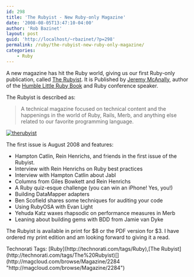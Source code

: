```yaml
---
id: 298
title: 'The Rubyist - New Ruby-only Magazine'
date: '2008-08-05T13:47:10-04:00'
author: 'Rob Bazinet'
layout: post
guid: 'http://localhost/~rbazinet/?p=298'
permalink: /ruby/the-rubyist-new-ruby-only-magazine/
categories:
    - Ruby
---
```


A new magazine has hit the Ruby world, giving us our first Ruby-only publication, called [The Rubyist](http://magcloud.com/browse/Magazine/2284). It is Published by [Jeremy McAnally](http://www.jeremymcanally.com/), author of the [Humble Little Ruby Book](http://www.humblelittlerubybook.com/) and Ruby conference speaker.

The Rubyist is described as:

> A technical magazine focused on technical content and the happenings in the world of Ruby, Rails, Merb, and anything else related to our favorite programming language.

[![therubyist](http://accidentaltechnologist.com/files/media/image/WindowsLiveWriter/TheRubyist_BCC7/therubyist_3.jpg)](http://magcloud.com/browse/Magazine/2284)

The first issue is August 2008 and features:

- Hampton Catlin, Rein Henrichs, and friends in the first issue of the Rubyist.
- Interview with Rein Henrichs on Ruby best practices
- Interview with Hampton Catlin about Jabl
- Columns from Giles Bowkett and Rein Henrichs
- A Ruby quiz-esque challenge (you can win an iPhone! Yes, you!)
- Building DataMapper adapters
- Ben Scofield shares some techniques for auditing your code
- Using RubyOSA with Evan Light
- Yehuda Katz waxes rhapsodic on performance measures in Merb
- Leaning about building gems with BDD from Jamie van Dyke

The Rubyist is available in print for $8 or the PDF version for $3. I have ordered my print edition and am looking forward to giving it a read.

<div class="wlWriterSmartContent" id="scid:0767317B-992E-4b12-91E0-4F059A8CECA8:00aaad87-e94a-406b-99fe-a58370bcd41c" style="padding-right: 0px; display: inline; padding-left: 0px; padding-bottom: 0px; margin: 0px; padding-top: 0px">Technorati Tags: [Ruby](http://technorati.com/tags/Ruby),[The Rubyist](http://technorati.com/tags/The%20Rubyist)</div>[](http://magcloud.com/browse/Magazine/2284 "http://magcloud.com/browse/Magazine/2284")